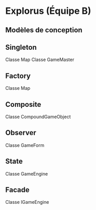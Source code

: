 # Explorus (Équipe B)

## Modèles de conception

## Singleton
Classe Map
Classe GameMaster

## Factory
Classe Map

## Composite
Classe CompoundGameObject

## Observer
Classe GameForm

## State
Classe GameEngine

## Facade
Classe IGameEngine
